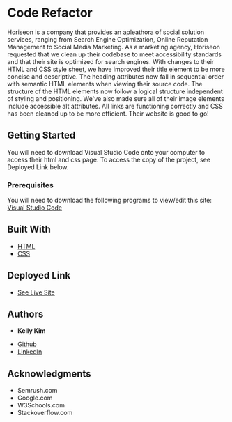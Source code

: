 # Code Refactor

Horiseon is a company that provides an apleathora of social solution services, ranging from Search Engine Optimization, Online Reputation Management to Social Media Marketing. As a marketing agency, Horiseon requested that we clean up their codebase to meet accessibility standards and that their site is optimized for search engines.
With changes to their HTML and CSS style sheet, we have improved their title element to be more concise and descriptive. The heading attributes now fall in sequential order with semantic HTML elements when viewing their source code. The structure of the HTML elements now follow a logical structure independent of styling and positioning. We've also made sure all of their image elements include accessible alt attributes. All links are functioning correctly and CSS has been cleaned up to be more efficient. Their website is good to go!

## Getting Started

You will need to download Visual Studio Code onto your computer to access their html and css page. To access the copy of the project, see Deployed Link below.


### Prerequisites

You will need to download the following programs to view/edit this site:
[Visual Studio Code](https://code.visualstudio.com/)

## Built With

* [HTML](https://developer.mozilla.org/en-US/docs/Web/HTML)
* [CSS](https://developer.mozilla.org/en-US/docs/Web/CSS)

## Deployed Link

* [See Live Site](file:///C:/Users/Kelly%20Kim/Desktop/homework/code_refactor/index.html)


## Authors

* **Kelly Kim** 

- [Github](https://github.com/kellykim831)
- [LinkedIn](https://www.linkedin.com/in/realtorkellykim/)


## Acknowledgments

* Semrush.com
* Google.com
* W3Schools.com
* Stackoverflow.com

